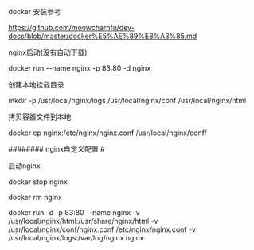 docker 安装参考

https://github.com/moowcharnfu/dev-docs/blob/master/docker%E5%AE%89%E8%A3%85.md

nginx启动(没有自动下载)

docker run --name nginx -p 83:80 -d nginx

创建本地挂载目录

mkdir -p /usr/local/nginx/logs /usr/local/nginx/conf /usr/local/nginx/html

拷贝容器文件到本地

docker cp nginx:/etc/nginx/nginx.conf /usr/local/nginx/conf/

######## nginx自定义配置 #

启动nginx

docker stop nginx

docker rm nginx

docker run -d -p 83:80 --name nginx -v /usr/local/nginx/html:/usr/share/nginx/html -v /usr/local/nginx/conf/nginx.conf:/etc/nginx/nginx.conf -v /usr/local/nginx/logs:/var/log/nginx nginx
